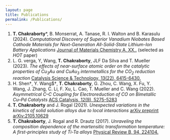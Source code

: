```yaml
---
layout: page
title: Publications
permalink: /Publications/
---
```


1. **T. Chakraborty***, B. Monserrat, A. Tanase, R. I. Walton and B. Karasulu (2024). *Computational Discovery of Superior Vanadium Niobates Based Cathode Materials for Next-Generation All-Solid-State Lithium-Ion Battery Applications* [Journal of Materials Chemistry A, XX,.](https://pubs.rsc.org/en/Content/ArticleLanding/2024/TA/D3TA08096J) (selected as *HOT* paper)
2. L. G. verga, Y, Wang, **T. Chakraborty**, JLF Da Silva and T. Mueller (2023). *The effects of near-surface atomic order on the catalytic properties of Cu<sub>3</sub>Au and CuAu<sub>3</sub> intermetallics for the CO<sub>2</sub> reduction reaction* [Catalysis Science & Technology, 13(22), 6415-6430.](https://pubs.rsc.org/en/content/articlelanding/2023/cy/d3cy00658a)
3. H. Shen&dagger;, Y. Wang$&dagger;, **T. Chakraborty**, G. Zhou, C. Wang, X. Fu, Y. Wang, J. Zhang, C. Li, F. Xu, L. Cao, T. Mueller and C. Wang (2022). *Asymmetrical C–C Coupling for Electroreduction of CO on Bimetallic Cu–Pd Catalysts* [ACS Catalysis, 12(9), 5275-5283](https://pubs.acs.org/doi/abs/10.1021/acscatal.2c00646)
4. **T. Chakraborty** and J. Rogal (2021). *Unexpected variations in the kinetics of solid solution alloys due to local interactions* [arXiv preprint arXiv:2105.10629](https://arxiv.org/abs/2105.10629)
2. **T. Chakraborty**, J. Rogal and R. Drautz (2017). *Unraveling the composition dependence of the martensitic transformation temperature: A first-principles study of Ti-Ta alloys* [Physical Review B, 94, 224104.](https://journals.aps.org/prb/abstract/10.1103/PhysRevB.94.224104)
